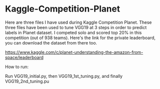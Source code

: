 # Kaggle-Competition-Planet
Here are three files I have used during Kaggle Competition Planet. These three files have been used to tune VGG19 at 3 steps in order to predict labels in Planet dataset. I competed solo and scored top 20% in this competition (out of 938 teams). Here's the link for the private leaderboard, you can download the dataset from there too.

https://www.kaggle.com/c/planet-understanding-the-amazon-from-space/leaderboard


How to run:

Run VGG19_initial.py, then VGG19_1st_tuning.py, and finally VGG19_2nd_tuning.pu


